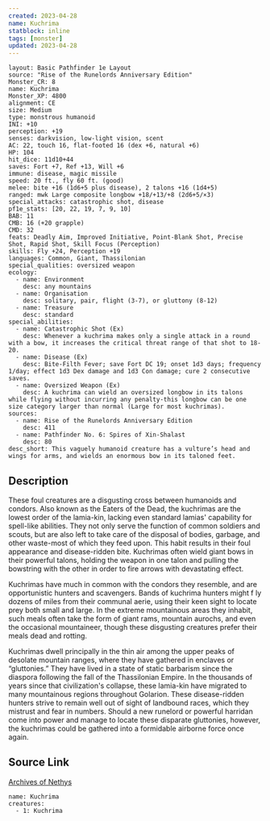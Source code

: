 ```yaml
---
created: 2023-04-28
name: Kuchrima
statblock: inline
tags: [monster]
updated: 2023-04-28
---
```

```statblock
layout: Basic Pathfinder 1e Layout
source: "Rise of the Runelords Anniversary Edition"
Monster_CR: 8
name: Kuchrima
Monster_XP: 4800
alignment: CE
size: Medium
type: monstrous humanoid
INI: +10
perception: +19
senses: darkvision, low-light vision, scent
AC: 22, touch 16, flat-footed 16 (dex +6, natural +6)
HP: 104
hit_dice: 11d10+44
saves: Fort +7, Ref +13, Will +6
immune: disease, magic missile
speed: 20 ft., fly 60 ft. (good)
melee: bite +16 (1d6+5 plus disease), 2 talons +16 (1d4+5)
ranged: mwk Large composite longbow +18/+13/+8 (2d6+5/×3)
special_attacks: catastrophic shot, disease
pf1e_stats: [20, 22, 19, 7, 9, 10]
BAB: 11
CMB: 16 (+20 grapple)
CMD: 32
feats: Deadly Aim, Improved Initiative, Point-Blank Shot, Precise Shot, Rapid Shot, Skill Focus (Perception)
skills: Fly +24, Perception +19
languages: Common, Giant, Thassilonian
special_qualities: oversized weapon
ecology:
  - name: Environment
    desc: any mountains
  - name: Organisation
    desc: solitary, pair, flight (3-7), or gluttony (8-12)
  - name: Treasure
    desc: standard
special_abilities:
  - name: Catastrophic Shot (Ex)
    desc: Whenever a kuchrima makes only a single attack in a round with a bow, it increases the critical threat range of that shot to 18-20.
  - name: Disease (Ex)
    desc: Bite-Filth Fever; save Fort DC 19; onset 1d3 days; frequency 1/day; effect 1d3 Dex damage and 1d3 Con damage; cure 2 consecutive saves.
  - name: Oversized Weapon (Ex)
    desc: A kuchrima can wield an oversized longbow in its talons while flying without incurring any penalty-this longbow can be one size category larger than normal (Large for most kuchrimas).
sources:
  - name: Rise of the Runelords Anniversary Edition
    desc: 411
  - name: Pathfinder No. 6: Spires of Xin-Shalast
    desc: 80
desc_short: This vaguely humanoid creature has a vulture’s head and wings for arms, and wields an enormous bow in its taloned feet. 
```
## Description
These foul creatures are a disgusting cross between humanoids and condors. Also known as the Eaters of the Dead, the kuchrimas are the lowest order of the lamia-kin, lacking even standard lamias' capability for spell-like abilities. They not only serve the function of common soldiers and scouts, but are also left to take care of the disposal of bodies, garbage, and other waste-most of which they feed upon. This habit results in their foul appearance and disease-ridden bite. Kuchrimas often wield giant bows in their powerful talons, holding the weapon in one talon and pulling the bowstring with the other in order to fire arrows with devastating effect.

 Kuchrimas have much in common with the condors they resemble, and are opportunistic hunters and scavengers. Bands of kuchrima hunters might f ly dozens of miles from their communal aerie, using their keen sight to locate prey both small and large. In the extreme mountainous areas they inhabit, such meals often take the form of giant rams, mountain aurochs, and even the occasional mountaineer, though these disgusting creatures prefer their meals dead and rotting.

 Kuchrimas dwell principally in the thin air among the upper peaks of desolate mountain ranges, where they have gathered in enclaves or “gluttonies.” They have lived in a state of static barbarism since the diaspora following the fall of the Thassilonian Empire. In the thousands of years since that civilization's collapse, these lamia-kin have migrated to many mountainous regions throughout Golarion. These disease-ridden hunters strive to remain well out of sight of landbound races, which they mistrust and fear in numbers. Should a new runelord or powerful harridan come into power and manage to locate these disparate gluttonies, however, the kuchrimas could be gathered into a formidable airborne force once again.
## Source Link
[Archives of Nethys](https://aonprd.com/MonsterDisplay.aspx?ItemName=Kuchrima)
```encounter-table
name: Kuchrima
creatures:
  - 1: Kuchrima
```

